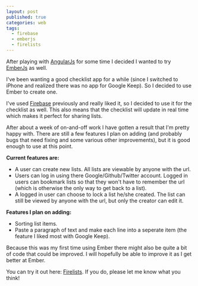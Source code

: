 ```yaml
---
layout: post
published: true
categories: web
tags: 
  - firebase
  - emberjs
  - firelists
---
```


After playing with [AngularJs](http://angularjs.org) for some time I decided I wanted to try [EmberJs](http://emberjs.com) as well.

I've been wanting a good checklist app for a while (since I switched to iPhone and realized there was no app for Google Keep). So I decided to use Ember to create one. 

I've used [Firebase](http://firebase.com) previously and really liked it, so I decided to use it for the checklist as well. This also means that the checklist will update in real time which makes it perfect for sharing lists.

After about a week of on-and-off work I have gotten a result that I'm pretty happy with. There are still a few features I plan on adding (and probably bugs that need fixing and some various other improvements), but it is good enough to use at this point.

**Current features are:**
- A user can create new lists. All lists are viewable by anyone with the url.
- Users can log in using there Google/Github/Twitter account. Logged in users can bookmark lists so that they won't have to remember the url (which is otherwise the only way to get back to a list).
- A logged in user can choose to lock a list he/she created. The list can still be viewed by anyone with the url, but only the creator can edit it.

**Features I plan on adding:**
- Sorting list items.
- Paste a paragraph of text and make each line into a seperate item (the feature I liked most with Google Keep).

Because this was my first time using Ember there might also be quite a bit of code that could be improved. I will hopefully be able to improve it as I get better at Ember.

You can try it out here: [Firelists](http://firelists.github.io). If you do, please let me know what you think!
